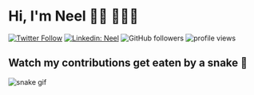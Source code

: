 # Hi, I'm Neel 👋🏾 👩🏾‍💻

[![Twitter Follow](https://img.shields.io/twitter/follow/NTPatel1999?label=Follow)](https://twitter.com/intent/follow?screen_name=NTPatel1999)
[![Linkedin: Neel](https://img.shields.io/badge/-Neel-blue?style=flat-square&logo=Linkedin&logoColor=white&link=https://www.linkedin.com/in/neel-patel-900a47154/)](https://www.linkedin.com/in/neel-patel-900a47154/)
![GitHub followers](https://img.shields.io/github/followers/N-NeelPatel?label=Follow&style=social)
<img alt = "profile views" src="https://komarev.com/ghpvc/?username=N-NeelPatel&color=brightgreen">  

## Watch my contributions get eaten by a snake 🐍
![snake gif](https://github.com/N-NeelPatel/Actions/blob/output/github-contribution-grid-snake.svg)